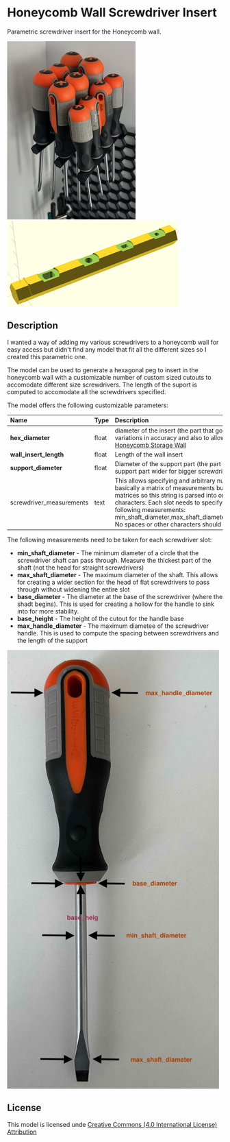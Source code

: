 # Honeycomb Wall Screwdriver Insert

Parametric screwdriver insert for the Honeycomb wall.

![Screwdrivers](images/screwdrivers.jpeg)
![Insert for mixed sizes](images/mixed.png)

## Description

I wanted a way of adding my various screwdrivers to a honeycomb wall for easy access but didn't find any model that fit all the different sizes so I created this parametric one.

The model can be used to generate a hexagonal peg to insert in the honeycomb wall with a customizable number of custom sized cutouts to accomodate different size screwdrivers. The length of the suport is computed to accomodate all the screwdrivers specified.

The model offers the following customizable parameters:

| Name | Type | Description |
| :--- | :--- | :---------  |
| **hex_diameter** | float | diameter of the insert (the part that goes into the wall). This is configurable to account for variations in accuracy and also to allow using adapters like [Elegant Screwiverse Inserts for Honeycomb Storage Wall](https://www.printables.com/model/845539-elegant-screwiverse-inserts-for-honeycomb-storage) |
| **wall_insert_length** | float | Length of the wall insert |
| **support_diameter** | float | Diameter of the support part (the part that holds the screwdrivers). This allows to make the support part wider for bigger screwdrivers or narrower to save filament and print time |
| screwdriver_measurements | text | This allows specifying and arbitrary number of screwdrivers measurements. This is basically a matrix of measurements but the openscad customizer doesn't allow editing matrices so this string is parsed into one. Screwdriver slots are separated with \| characters. Each slot needs to specify a comma separated list of float values for the following measurements: min_shaft_diameter,max_shaft_diameter,base_diameter,base_height,max_handle_diameter. No spaces or other characters should be present in the string |

The following measurements need to be taken for each screwdriver slot:

 - **min_shaft_diameter** - The minimum diameter of a circle that the screwdriver shaft can pass through. Measure the thickest part of the shaft (not the head for straight screwdrivers) 
 - **max_shaft_diameter** - The maximum diameter of the shaft. This allows for creating a wider section for the head of flat screwdrivers to pass through without widening the entire slot
 - **base_diameter** - The diameter at the base of the screwdriver (where the shadt begins). This is used for creating a hollow for the handle to sink into for more stability. 
 - **base_height** - The height of the cutout for the handle base
 - **max_handle_diameter** - The maximum diametee of the screwdriver handle. This is used to compute the spacing between screwdrivers and the length of the support

![Measurements](images/measurements.jpeg)


## License

This model is licensed unde [Creative Commons (4.0 International License) Attribution](http://creativecommons.org/licenses/by/4.0/)